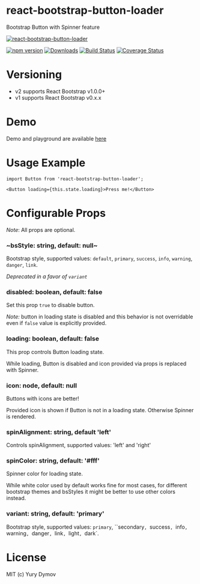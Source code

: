 # react-bootstrap-button-loader
Bootstrap Button with Spinner feature

[![react-bootstrap-button-loader](https://github.com/yury-dymov/react-bootstrap-button-loader/raw/master/docs/gifs/demo.gif)](https://github.com/yury-dymov/react-bootstrap-button-loader)

[![npm version](https://img.shields.io/npm/v/react-bootstrap-button-loader.svg?style=flat)](https://www.npmjs.com/package/react-bootstrap-button-loader)
[![Downloads](http://img.shields.io/npm/dm/react-bootstrap-button-loader.svg?style=flat-square)](https://npmjs.org/package/react-bootstrap-button-loader)
[![Build Status](https://img.shields.io/travis/yury-dymov/react-bootstrap-button-loader/master.svg?style=flat)](https://travis-ci.org/yury-dymov/react-bootstrap-button-loader)
[![Coverage Status](https://coveralls.io/repos/github/yury-dymov/react-bootstrap-button-loader/badge.svg?branch=master)](https://coveralls.io/github/yury-dymov/react-bootstrap-button-loader?branch=master)

# Versioning
* v2 supports React Bootstrap v1.0.0+
* v1 supports React Bootstrap v0.x.x

# Demo
Demo and playground are available [here](https://yury-dymov.github.io/react-bootstrap-button-loader/)

# Usage Example
```
import Button from 'react-bootstrap-button-loader';

<Button loading={this.state.loading}>Press me!</Button>
```

# Configurable Props
*Note*: All props are optional.

### ~bsStyle: string, default: null~
Bootstrap style, supported values: `default`, `primary`, `success`, `info`, `warning`, `danger`, `link`.

*Deprecated in a favor of `variant`*

### disabled: boolean, default: false
Set this prop `true` to disable button.

*Note:* button in loading state is disabled and this behavior is not overridable even if `false` value is explicitly provided.

### loading: boolean, default: false
This prop controls Button loading state.

While loading, Button is disabled and icon provided via props is replaced with Spinner.

### icon: node, default: null
Buttons with icons are better!

Provided icon is shown if Button is not in a loading state. Otherwise Spinner is rendered.

### spinAlignment: string, default 'left'
Controls spinAlignment, supported values: 'left' and 'right'

### spinColor: string, default: '#fff'
Spinner color for loading state.

While white color used by default works fine for most cases, for different bootstrap themes and bsStyles it might be better to use other colors instead.

### variant: string, default: 'primary'
Bootstrap style, supported values: `primary`, ``secondary`, `success`, `info`, `warning`, `danger`, `link`, `light`, `dark`.


# License
MIT (c) Yury Dymov
